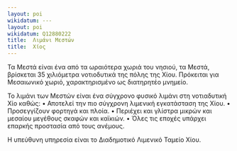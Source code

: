 ```yaml
---
layout: poi
wikidatum: ---
layout: poi
wikidatum: Q12880222
title:  Λιμάνι Μεστών
title:  Χίος
---
```


Τα Μεστά είναι ένα από τα ωραιότερα χωριά του νησιού, τα Μεστά, βρίσκεται 35 χιλιόμετρα νοτιοδυτικά της πόλης της Χίου. Πρόκειται για Μεσαιωνικό χωριό, χαρακτηρισμένο ως διατηρητέο μνημείο.

Το λιμάνι των Μεστών είναι ένα σύγχρονο φυσικό λιμάνι στη νοτιαδυτική Χίο καθώς:
•	Αποτελεί την πιο σύγχρονη λιμενική εγκατάσταση της Χίου. 
•	Προσεγγίζουν φορτηγά και πλοία. 
•	Περιέχει και γλίστρα μικρών και μεσαίου μεγέθους σκαφών και καϊκιών. 
•	Όλες τις εποχές υπάρχει επαρκής προστασία από τους ανέμους.

Η υπεύθυνη υπηρεσία είναι το Διαδημοτικό Λιμενικό Ταμείο Χίου.


